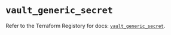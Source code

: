 # `vault_generic_secret`

Refer to the Terraform Registory for docs: [`vault_generic_secret`](https://registry.terraform.io/providers/hashicorp/vault/3.21.0/docs/resources/generic_secret).
